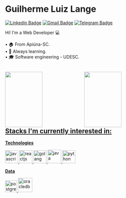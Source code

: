 # Guilherme Luiz Lange

[![Linkedin Badge](https://img.shields.io/badge/-LinkedIn-blue?style=for-the-badge&logo=Linkedin&logoColor=white&link=https://www.linkedin.com/in/guilhermelange/)](https://www.linkedin.com/in/guilhermelange/)
[![Gmail Badge](https://img.shields.io/badge/-Gmail-c14438?style=for-the-badge&logo=Gmail&logoColor=white&link=mailto:gui.luizlange@gmail.com)](mailto:gui.luizlange@gmail.com)
[![Telegram Badge](https://img.shields.io/badge/-Telegram-1ca0f1?style=for-the-badge&labelColor=1ca0f1&logo=telegram&logoColor=white&link=https://t.me/guilhermelange)](https://t.me/guilhermelange)

<p>
  Hi! I'm a Web Developer 💻
</p>
• 🏠 From Apiúna-SC.<br/>
• 👻 Always learning.<br/>
• 🎓 Software engineering - UDESC.
<br/>
<br/>
<br/>
<div>
  <a href="https://github.com/guilhermelange">
  <img height="180em" style="width: 49%; float: left; margin: none;" src="https://github-readme-stats.vercel.app/api?username=guilhermelange&show_icons=true&theme=dracula&include_all_commits=true&count_private=true"/>
  <img height="180em" style="width: 49%; float: right; margin: none;"  src="https://github-readme-stats.vercel.app/api/top-langs/?username=guilhermelange&count_private=true&layout=compact&langs_count=7&theme=dracula"/>
</div>
  
## Stacks I'm currently interested in:

**Technologies**
<p>
<img title="JavaScript" height="42" src="https://img.icons8.com/color/48/000000/javascript.png" alt="javascript"/>
<img title="React" height="42" src="https://img.icons8.com/color/50/000000/react-native.png" alt="reactjs"/>
<img title="GoLang" height="42" src="https://img.icons8.com/color/48/000000/golang.png" alt="golang"/>
<img title="Java" height="44" src="https://img.icons8.com/color/50/000000/java-coffee-cup-logo.png" alt="java"/>
<img title="Python" height="42" src="https://img.icons8.com/color/50/000000/python.png" alt="python"/>
</p>

**Data**
<p>
<img title="PostgreSQL" height="38" src="https://cdn.iconscout.com/icon/free/png-256/postgresql-8-1175119.png" alt="postgresql"/>
<img title="Oracle DB" height="46" src="https://img.icons8.com/plasticine/50/000000/oracle-pl-sql--v3.png" alt="oracledb"/>
</p>
